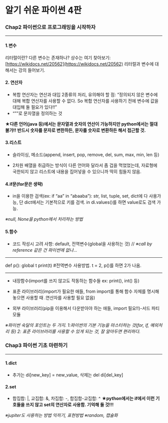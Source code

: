 ﻿# 알기 쉬운 파이썬 4판

### Chap2 파이썬으로 프로그래밍을 시작하자
***

#### 1.변수

리터럴이란? 다른 변수는 존재하나? 상수는 여기 찾아보기:[https://wikidocs.net/20562](https://wikidocs.net/20562) 리터럴과 변수에 대해서는 강의 들어보기.

  

#### 2. 연산자

- 복합 연산자는 연산과 대입 2종류의 처리, 유의해야 할 점: “정의되지 않은 변수에 대해 복합 연산자를 사용할 수 없다. So 복합 연산자를 사용하기 전에 변수에 값을 대입해 둘 필요가 있다!!”
- “””로 문자열을 정의하는 것

**★다른 언어(java 등)에서는 문자열과 숫자의 연산이 가능하지만 python에서는 절대 불가!! 반드시 숫자를 문자로 변한하든, 문자를 숫자로 변환하든 해서 접근할 것.**

  

#### 3.리스트

- 슬라이싱, 메소드(append, insert, pop, remove, del, sum, max, min, len 등)

- 2차원 배열을 취급하는 방식이 다른 언어와 달라서 좀 겁을 먹었었는데, 자료형에 국한되지 않고 리스트에 내용을 집어넣을 수 있으니까 딱히 힘들지 않음.

  

#### 4.if문(for문은 생략)

- in을 이용한 검색(ex: if “aa” in “abaaba”): str, list, tuple, set, dict에 다 사용가능, 단 dict에서는 기본적으로 키를 검색. in di.values()를 하면 value로도 검색 가능.

_※null, None을 python에서 처리하는 방법_ 

  

#### 5.함수

- 코드 작성시 고려 사항: default, 전역변수(global을 사용하는 것) // _※call by reference 같은 건 파이썬에 없나..._
***
def p():
global t
print(t) #전역변수 사용방법. t = 2, p()를 하면 2가 나옴.
***
- 내장함수(import를 쓰지 않고도 작동하는 함수들 ex: print(), int() 등)

- 표준 라이브러리(import가 필요한 애들, from import를 통해 함수 자체를 명시해놓으면 사용할 때 .연산자를 사용할 필요 없음)

- 외부 라이브러리(pip을 이용해서 다운받아야 하는 애들, import 필요!!)-서드 파티 모듈

  

_※파이썬 숙달의 포인트는 두 가지. 
1:파이썬의 기본 기능을 마스터하는 것(for, if, 예외처리 등)
2: 표준 라이브러리를 사용할 수 있게 되는 것, 잘 알아두면 편리하다._

  

### Chap3 파이썬 기초 마련하기
***

#### 1.dict

- 추가는 di[new_key] = new_value, 삭제는 del di[del_key]

  

#### 2.set

- 합집합: |, 교집합: &, 차집합: -, 합집합-교집합: ^ **★python에서는 if에서 이런 기호들을 쓰지 않고 set의 연산자로 사용함. 기억해 둘 것!!!**


  

_※jupiter도 사용하는 방법 익히기, 표현방법_
_※random, 캡슐화_
